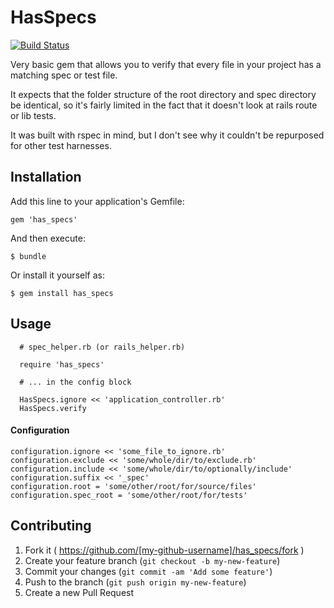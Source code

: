 # HasSpecs

[![Build Status](https://travis-ci.org/grossadamm/has_specs.svg?branch=master)](https://travis-ci.org/grossadamm/has_specs)

Very basic gem that allows you to verify that every file in your project has a matching spec or test file.

It expects that the folder structure of the root directory and spec directory be identical, so it's fairly limited in the fact that it doesn't look at rails route or lib tests.

It was built with rspec in mind, but I don't see why it couldn't be repurposed for other test harnesses.

## Installation

Add this line to your application's Gemfile:

    gem 'has_specs'

And then execute:

    $ bundle

Or install it yourself as:

    $ gem install has_specs

## Usage

```
  # spec_helper.rb (or rails_helper.rb)

  require 'has_specs'

  # ... in the config block

  HasSpecs.ignore << 'application_controller.rb'
  HasSpecs.verify
```

#### Configuration

```
configuration.ignore << 'some_file_to_ignore.rb'
configuration.exclude << 'some/whole/dir/to/exclude.rb'
configuration.include << 'some/whole/dir/to/optionally/include'
configuration.suffix << '_spec'
configuration.root = 'some/other/root/for/source/files'
configuration.spec_root = 'some/other/root/for/tests'
```


## Contributing

1. Fork it ( https://github.com/[my-github-username]/has_specs/fork )
2. Create your feature branch (`git checkout -b my-new-feature`)
3. Commit your changes (`git commit -am 'Add some feature'`)
4. Push to the branch (`git push origin my-new-feature`)
5. Create a new Pull Request
